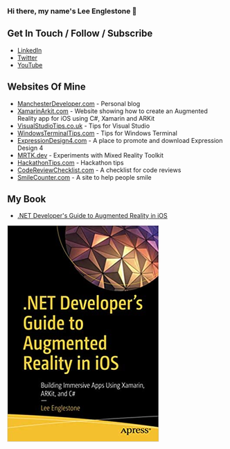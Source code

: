 ### Hi there, my name's Lee Englestone 👋

## Get In Touch / Follow / Subscribe

-  [LinkedIn](https://www.linkedin.com/in/leeenglestone/) 
-  [Twitter](https://www.twitter.com/leeenglestone/) 
-  [YouTube](https://www.youtube.com/user/LeeEnglestone)


## Websites Of Mine
-  [ManchesterDeveloper.com](https://manchesterdeveloper.com/) - Personal blog
-  [XamarinArkit.com](https://XamarinArkit.com/) - Website showing how to create an Augmented Reality app for iOS using C#, Xamarin and ARKit 
-  [VisualStudioTips.co.uk](https://visualstudiotips.co.uk/) - Tips for Visual Studio
-  [WindowsTerminalTips.com](https://windowsterminaltips.com/) - Tips for Windows Terminal
-  [ExpressionDesign4.com](https://expressiondesign4.com/) - A place to promote and download Expression Design 4
-  [MRTK.dev](https://mrtk.dev/) - Experiments with Mixed Reality Toolkit
-  [HackathonTips.com](https://hackathontips.com/) - Hackathon tips
-  [CodeReviewChecklist.com](https://codereviewchecklist.com/) - A checklist for code reviews
-  [SmileCounter.com](https://smilecounter.com/) - A site to help people smile

## My Book
-  [.NET Developer's Guide to Augmented Reality in iOS](https://amzn.to/348yS9K)

![.NET Developer's Guide to Augmented Reality in iOS](images/book.jpg)
